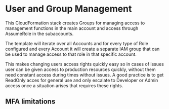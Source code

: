# User and Group Management

This CloudFormation stack creates Groups for managing access to management functions in the main account and access through AssumeRole in the subaccounts.

The template will iterate over all Accounts and for every type of Role configured and every Account it will create a separate IAM group that can be used to manage access to that role in that specific account.

This makes changing users access rights quickly easy so in cases of issues user can be given access to production resources quickly, without them need constant access during times without issues. A good practice is to get ReadOnly acces for general use and only escalate to Developer or Admin access once a situation arises that requires these rights.

## MFA limitations


